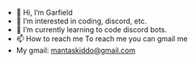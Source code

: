 - 👋 Hi, I’m Garfield
- 👀 I’m interested in coding, discord, etc.
- 🌱 I’m currently learning to code discord bots.
- 📫 How to reach me To reach me you can gmail me
- My gmail: mantaskiddo@gmail.com
